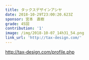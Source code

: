 ```yaml
---
title: タックスデザインアシヤ
date: 2018-10-29T23:00:20.623Z
sponsor: 宮本　直樹
grade: 45回
contribution: '1'
image: /img/2018-10-07_14h31_54.png
link_url: 'http://tax-design.com/'
---
```

http://tax-design.com/profile.php
